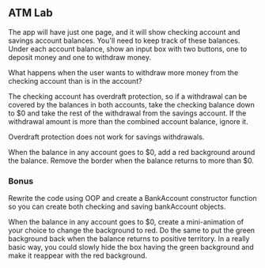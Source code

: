 ## ATM Lab

The app will have just one page, and it will show checking account and savings account balances. You'll need to keep track of these balances. Under each account balance, show an input box with two buttons, one to deposit money and one to withdraw money.

What happens when the user wants to withdraw more money from the checking account than is in the account? 

The checking account has overdraft protection, so if a withdrawal can be covered by the balances in both accounts, take the checking balance down to $0 and take the rest of the withdrawal from the savings account. If the withdrawal amount is more than the combined account balance, ignore it.

Overdraft protection does not work for savings withdrawals. 

When the balance in any account goes to $0, add a red background around the balance. Remove the border when the balance returns to more than $0.

### Bonus

Rewrite the code using OOP and create a BankAccount constructor function so you can create both checking and saving bankAccount objects.

When the balance in any account goes to $0, create a mini-animation of your choice to change the background to red. Do the same to put the green background back when the balance returns to positive territory.
In a really basic way, you could slowly hide the box having the green background and make it reappear with the red background.
